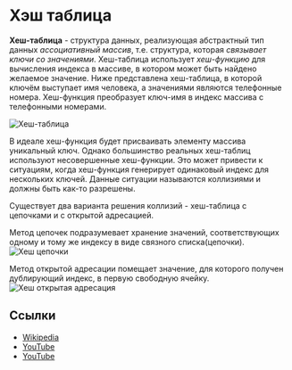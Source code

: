 # Хэш таблица

**Хеш-таблица** - структура данных, реализующая абстрактный тип данных *ассоциативный массив*, т.е. структура, которая
*связывает ключи со значениями*. Хеш-таблица использует *хеш-функцию* для вычисления индекса в массиве, в котором может
быть найдено желаемое значение. Ниже представлена хеш-таблица, в которой ключём выступает имя человека, а значениями 
являются телефонные номера. Хеш-функция преобразует ключ-имя в индекс массива с телефонными номерами.

![Хеш-таблица](https://upload.wikimedia.org/wikipedia/commons/7/7d/Hash_table_3_1_1_0_1_0_0_SP.svg)

В идеале хеш-функция будет присваивать элементу массива уникальный ключ. Однако большинство реальных хеш-таблиц
используют несовершенные хеш-функции. Это может привести к ситуациям, когда хеш-функция генерирует одинаковый индекс для
нескольких ключей. Данные ситуации называются коллизиями и должны быть как-то разрешены.

Существует два варианта решения коллизий - хеш-таблица с цепочками и с открытой адресацией.

Метод цепочек подразумевает хранение значений, соответствующих одному и тому же индексу в виде связного списка(цепочки).
![Хеш цепочки](https://upload.wikimedia.org/wikipedia/commons/d/d0/Hash_table_5_0_1_1_1_1_1_LL.svg)

Метод открытой адресации помещает значение, для которого получен дублирующий индекс, в первую свободную ячейку.
![Хеш открытая адресация](https://upload.wikimedia.org/wikipedia/commons/thumb/b/bf/Hash_table_5_0_1_1_1_1_0_SP.svg/380px-Hash_table_5_0_1_1_1_1_0_SP.svg.png)

## Ссылки

- [Wikipedia](https://ru.wikipedia.org/wiki/%D0%A5%D0%B5%D1%88-%D1%82%D0%B0%D0%B1%D0%BB%D0%B8%D1%86%D0%B0)
- [YouTube](https://www.youtube.com/watch?v=rVr1y32fDI0)
- [YouTube](https://www.youtube.com/watch?v=G9i_gMc5uAc)